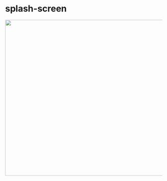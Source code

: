 # splash-screen

<img src="https://github.com/BoQasem/splash-screen/blob/main/explain/splash screen.gif" width="750" height="500">
